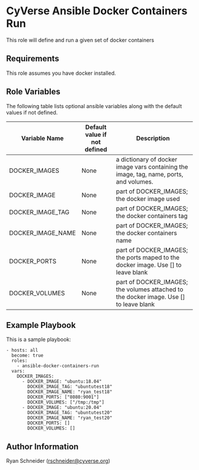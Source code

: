 CyVerse Ansible Docker Containers Run
===================

This role will define and run a given set of docker containers

Requirements
------------

This role assumes you have docker installed.

Role Variables
--------------

The following table lists optional ansible variables along with the default values if not defined.

Variable Name | Default value if not defined | Description
------------- | ---------------------- | -----------
DOCKER_IMAGES | None | a dictionary of docker image vars containing the image, tag, name, ports, and volumes.
DOCKER_IMAGE  | None | part of DOCKER_IMAGES; the docker image used
DOCKER_IMAGE_TAG | None | part of DOCKER_IMAGES; the docker containers tag
DOCKER_IMAGE_NAME  | None | part of DOCKER_IMAGES; the docker containers name
DOCKER_PORTS  | None | part of DOCKER_IMAGES; the ports maped to the docker image. Use [] to leave blank
DOCKER_VOLUMES  | None | part of DOCKER_IMAGES; the volumes attached to the docker image. Use [] to leave blank

Example Playbook
----------------

This is a sample playbook:
````
- hosts: all
  become: true
  roles:
    - ansible-docker-containers-run
  vars:
    DOCKER_IMAGES:
      - DOCKER_IMAGE: "ubuntu:18.04"
        DOCKER_IMAGE_TAG: "ubuntutest18"
        DOCKER_IMAGE_NAME: "ryan_test18"
        DOCKER_PORTS: ["8080:9001"]
        DOCKER_VOLUMES: ["/tmp:/tmp"]
      - DOCKER_IMAGE: "ubuntu:20.04"
        DOCKER_IMAGE_TAG: "ubuntutest20"
        DOCKER_IMAGE_NAME: "ryan_test20"
        DOCKER_PORTS: []
        DOCKER_VOLUMES: []
````

Author Information
------------------
Ryan Schneider (rschneider@cyverse.org)
